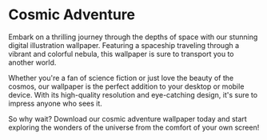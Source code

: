 <!--font:Poppins-->

# Cosmic Adventure

Embark on a thrilling journey through the depths of space with our stunning digital illustration wallpaper. Featuring a spaceship traveling through a vibrant and colorful nebula, this wallpaper is sure to transport you to another world.

Whether you're a fan of science fiction or just love the beauty of the cosmos, our wallpaper is the perfect addition to your desktop or mobile device. With its high-quality resolution and eye-catching design, it's sure to impress anyone who sees it.

So why wait? Download our cosmic adventure wallpaper today and start exploring the wonders of the universe from the comfort of your own screen!

<!--

Write me markdown content of website with wallpaper:

"A digital illustration of a spaceship traveling through a colorful nebula."

The header of the page should not be copy of the text but rather a real content of the website which is using this wallpaper.


---


# Cosmic Adventure

Embark on a thrilling journey through the depths of space with our stunning digital illustration wallpaper. Featuring a spaceship traveling through a vibrant and colorful nebula, this wallpaper is sure to transport you to another world.

Whether you're a fan of science fiction or just love the beauty of the cosmos, our wallpaper is the perfect addition to your desktop or mobile device. With its high-quality resolution and eye-catching design, it's sure to impress anyone who sees it.

So why wait? Download our cosmic adventure wallpaper today and start exploring the wonders of the universe from the comfort of your own screen!


---


Write me a Google font which is best fitting for the website.

Pick from the list:
- Lato
- Orbitron
- Lobster
- Exo 2
- Futura
- Raleway
- Cinzel
- Open Sans
- Creepster
- Great Vibes
- Cinzel Decorative
- Barlow Condensed
- Inter
- Poppins
- IBM Plex Sans
- Cabin
- Montserrat
- Alegreya
- Playfair Display
- Roboto
- Dancing Script
- Cormorant Garamond


Write just the font name nothing else.


---


Poppins

-->
